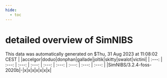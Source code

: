 ```yaml
---
hide:
  - toc
---
```


detailed overview of SimNIBS
============================


This data was automatically generated on $Thu, 31 Aug 2023 at 11:08:02 CEST
| |accelgor|doduo|donphan|gallade|joltik|skitty|swalot|victini|
| :---: | :---: | :---: | :---: | :---: | :---: | :---: | :---: | :---: |
|SimNIBS/3.2.4-foss-2020b|-|x|x|x|x|x|x|x|
